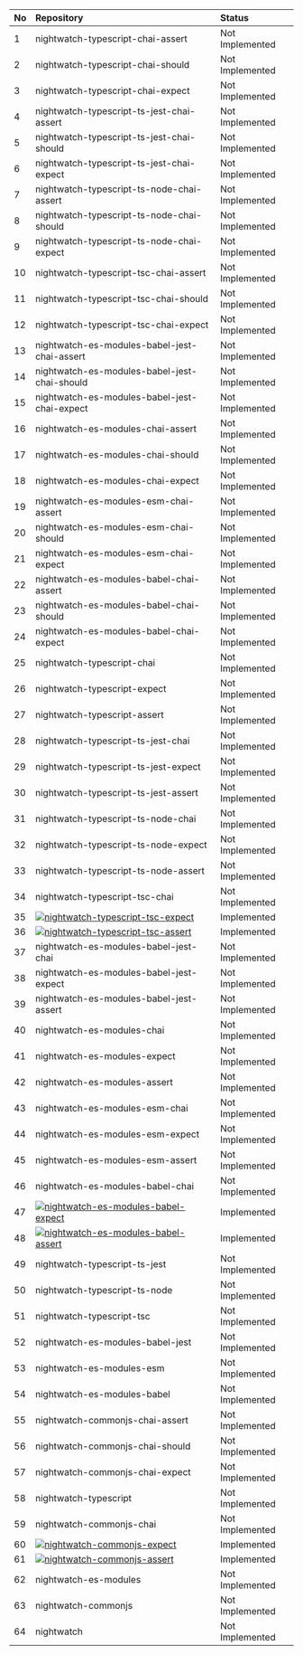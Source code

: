 | No | Repository                                                                                                                                                                                                                                   | Status          |
| :- | :------------------------------------------------------------------------------------------------------------------------------------------------------------------------------------------------------------------------------------------- | :-------------- |
| 1  | nightwatch-typescript-chai-assert                                                                                                                                                                                                            | Not Implemented |
| 2  | nightwatch-typescript-chai-should                                                                                                                                                                                                            | Not Implemented |
| 3  | nightwatch-typescript-chai-expect                                                                                                                                                                                                            | Not Implemented |
| 4  | nightwatch-typescript-ts-jest-chai-assert                                                                                                                                                                                                    | Not Implemented |
| 5  | nightwatch-typescript-ts-jest-chai-should                                                                                                                                                                                                    | Not Implemented |
| 6  | nightwatch-typescript-ts-jest-chai-expect                                                                                                                                                                                                    | Not Implemented |
| 7  | nightwatch-typescript-ts-node-chai-assert                                                                                                                                                                                                    | Not Implemented |
| 8  | nightwatch-typescript-ts-node-chai-should                                                                                                                                                                                                    | Not Implemented |
| 9  | nightwatch-typescript-ts-node-chai-expect                                                                                                                                                                                                    | Not Implemented |
| 10 | nightwatch-typescript-tsc-chai-assert                                                                                                                                                                                                        | Not Implemented |
| 11 | nightwatch-typescript-tsc-chai-should                                                                                                                                                                                                        | Not Implemented |
| 12 | nightwatch-typescript-tsc-chai-expect                                                                                                                                                                                                        | Not Implemented |
| 13 | nightwatch-es-modules-babel-jest-chai-assert                                                                                                                                                                                                 | Not Implemented |
| 14 | nightwatch-es-modules-babel-jest-chai-should                                                                                                                                                                                                 | Not Implemented |
| 15 | nightwatch-es-modules-babel-jest-chai-expect                                                                                                                                                                                                 | Not Implemented |
| 16 | nightwatch-es-modules-chai-assert                                                                                                                                                                                                            | Not Implemented |
| 17 | nightwatch-es-modules-chai-should                                                                                                                                                                                                            | Not Implemented |
| 18 | nightwatch-es-modules-chai-expect                                                                                                                                                                                                            | Not Implemented |
| 19 | nightwatch-es-modules-esm-chai-assert                                                                                                                                                                                                        | Not Implemented |
| 20 | nightwatch-es-modules-esm-chai-should                                                                                                                                                                                                        | Not Implemented |
| 21 | nightwatch-es-modules-esm-chai-expect                                                                                                                                                                                                        | Not Implemented |
| 22 | nightwatch-es-modules-babel-chai-assert                                                                                                                                                                                                      | Not Implemented |
| 23 | nightwatch-es-modules-babel-chai-should                                                                                                                                                                                                      | Not Implemented |
| 24 | nightwatch-es-modules-babel-chai-expect                                                                                                                                                                                                      | Not Implemented |
| 25 | nightwatch-typescript-chai                                                                                                                                                                                                                   | Not Implemented |
| 26 | nightwatch-typescript-expect                                                                                                                                                                                                                 | Not Implemented |
| 27 | nightwatch-typescript-assert                                                                                                                                                                                                                 | Not Implemented |
| 28 | nightwatch-typescript-ts-jest-chai                                                                                                                                                                                                           | Not Implemented |
| 29 | nightwatch-typescript-ts-jest-expect                                                                                                                                                                                                         | Not Implemented |
| 30 | nightwatch-typescript-ts-jest-assert                                                                                                                                                                                                         | Not Implemented |
| 31 | nightwatch-typescript-ts-node-chai                                                                                                                                                                                                           | Not Implemented |
| 32 | nightwatch-typescript-ts-node-expect                                                                                                                                                                                                         | Not Implemented |
| 33 | nightwatch-typescript-ts-node-assert                                                                                                                                                                                                         | Not Implemented |
| 34 | nightwatch-typescript-tsc-chai                                                                                                                                                                                                               | Not Implemented |
| 35 | [![nightwatch-typescript-tsc-expect](https://github.com/e2e-boilerplate/nightwatch-typescript-tsc-expect/workflows/nightwatch-typescript-tsc-expect/badge.svg)](https://github.com/e2e-boilerplate/nightwatch-typescript-tsc-expect)         | Implemented     |
| 36 | [![nightwatch-typescript-tsc-assert](https://github.com/e2e-boilerplate/nightwatch-typescript-tsc-assert/workflows/nightwatch-typescript-tsc-assert/badge.svg)](https://github.com/e2e-boilerplate/nightwatch-typescript-tsc-assert)         | Implemented     |
| 37 | nightwatch-es-modules-babel-jest-chai                                                                                                                                                                                                        | Not Implemented |
| 38 | nightwatch-es-modules-babel-jest-expect                                                                                                                                                                                                      | Not Implemented |
| 39 | nightwatch-es-modules-babel-jest-assert                                                                                                                                                                                                      | Not Implemented |
| 40 | nightwatch-es-modules-chai                                                                                                                                                                                                                   | Not Implemented |
| 41 | nightwatch-es-modules-expect                                                                                                                                                                                                                 | Not Implemented |
| 42 | nightwatch-es-modules-assert                                                                                                                                                                                                                 | Not Implemented |
| 43 | nightwatch-es-modules-esm-chai                                                                                                                                                                                                               | Not Implemented |
| 44 | nightwatch-es-modules-esm-expect                                                                                                                                                                                                             | Not Implemented |
| 45 | nightwatch-es-modules-esm-assert                                                                                                                                                                                                             | Not Implemented |
| 46 | nightwatch-es-modules-babel-chai                                                                                                                                                                                                             | Not Implemented |
| 47 | [![nightwatch-es-modules-babel-expect](https://github.com/e2e-boilerplate/nightwatch-es-modules-babel-expect/workflows/nightwatch-es-modules-babel-expect/badge.svg)](https://github.com/e2e-boilerplate/nightwatch-es-modules-babel-expect) | Implemented     |
| 48 | [![nightwatch-es-modules-babel-assert](https://github.com/e2e-boilerplate/nightwatch-es-modules-babel-assert/workflows/nightwatch-es-modules-babel-assert/badge.svg)](https://github.com/e2e-boilerplate/nightwatch-es-modules-babel-assert) | Implemented     |
| 49 | nightwatch-typescript-ts-jest                                                                                                                                                                                                                | Not Implemented |
| 50 | nightwatch-typescript-ts-node                                                                                                                                                                                                                | Not Implemented |
| 51 | nightwatch-typescript-tsc                                                                                                                                                                                                                    | Not Implemented |
| 52 | nightwatch-es-modules-babel-jest                                                                                                                                                                                                             | Not Implemented |
| 53 | nightwatch-es-modules-esm                                                                                                                                                                                                                    | Not Implemented |
| 54 | nightwatch-es-modules-babel                                                                                                                                                                                                                  | Not Implemented |
| 55 | nightwatch-commonjs-chai-assert                                                                                                                                                                                                              | Not Implemented |
| 56 | nightwatch-commonjs-chai-should                                                                                                                                                                                                              | Not Implemented |
| 57 | nightwatch-commonjs-chai-expect                                                                                                                                                                                                              | Not Implemented |
| 58 | nightwatch-typescript                                                                                                                                                                                                                        | Not Implemented |
| 59 | nightwatch-commonjs-chai                                                                                                                                                                                                                     | Not Implemented |
| 60 | [![nightwatch-commonjs-expect](https://github.com/e2e-boilerplate/nightwatch-commonjs-expect/workflows/nightwatch-commonjs-expect/badge.svg)](https://github.com/e2e-boilerplate/nightwatch-commonjs-expect)                                 | Implemented     |
| 61 | [![nightwatch-commonjs-assert](https://github.com/e2e-boilerplate/nightwatch-commonjs-assert/workflows/nightwatch-commonjs-assert/badge.svg)](https://github.com/e2e-boilerplate/nightwatch-commonjs-assert)                                 | Implemented     |
| 62 | nightwatch-es-modules                                                                                                                                                                                                                        | Not Implemented |
| 63 | nightwatch-commonjs                                                                                                                                                                                                                          | Not Implemented |
| 64 | nightwatch                                                                                                                                                                                                                                   | Not Implemented |